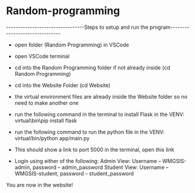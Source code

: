 # Random-programming

---------------------------------Steps to setup and run the program-------------------------------


- open folder (Random Programming) in VSCode
- open VSCode terminal 
- cd into the Random Programming folder if not already inside (cd Random Programming)
- cd into the Website Folder (cd Website)
- the virtual environment files are already inside the Website folder so no need to make another one
- run the following command in the terminal to install Flask in the VENV: virtual\bin\pip install flask
- run the following command to run the python file in the VENV: virtual/bin/python app/main.py
- This should show a link to port 5000 in the terminal, open this link

- Login using either of the following:
	Admin View: 	Username – WMGSIS-admin, password – admin_password
	Student View: 	 Username – WMGSIS-student, password – student_password
  
You are now in the website!
